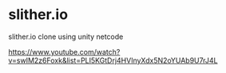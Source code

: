 # slither.io
slither.io clone using unity netcode

https://www.youtube.com/watch?v=swIM2z6Foxk&list=PLI5KGtDrj4HVInyXdx5N2oYUAb9U7rJ4L
